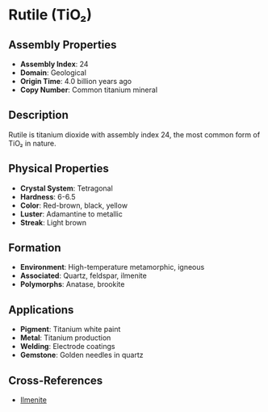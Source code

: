 # Rutile (TiO₂)

## Assembly Properties
- **Assembly Index**: 24
- **Domain**: Geological
- **Origin Time**: 4.0 billion years ago
- **Copy Number**: Common titanium mineral

## Description
Rutile is titanium dioxide with assembly index 24, the most common form of TiO₂ in nature.

## Physical Properties
- **Crystal System**: Tetragonal
- **Hardness**: 6-6.5
- **Color**: Red-brown, black, yellow
- **Luster**: Adamantine to metallic
- **Streak**: Light brown

## Formation
- **Environment**: High-temperature metamorphic, igneous
- **Associated**: Quartz, feldspar, ilmenite
- **Polymorphs**: Anatase, brookite

## Applications
- **Pigment**: Titanium white paint
- **Metal**: Titanium production
- **Welding**: Electrode coatings
- **Gemstone**: Golden needles in quartz

## Cross-References
- [Ilmenite](/domains/geological/minerals/oxides/ilmenite.md)